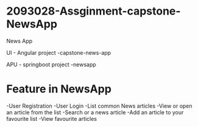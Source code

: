 # 2093028-Assginment-capstone-NewsApp
News App

UI - Angular project -capstone-news-app

APU - springboot project -newsapp

# Feature in NewsApp
-User Registration
-User Login
-List common News articles
-View or open an article from the list 
-Search or a news article
-Add an article to your favourite list
-View favourite articles
